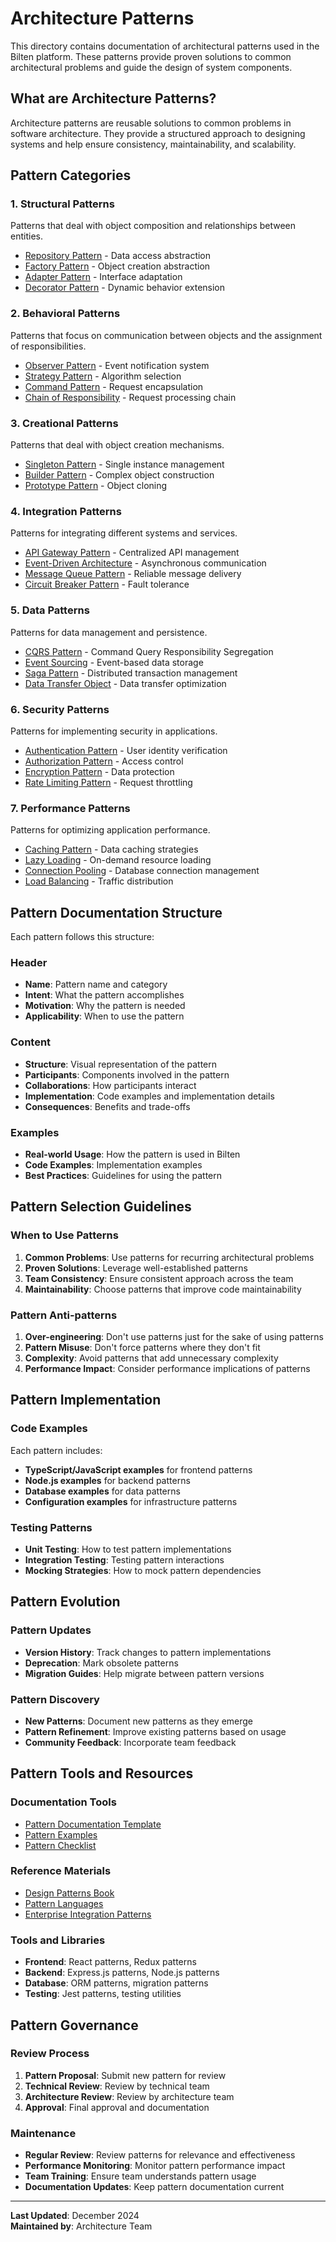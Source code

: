# Architecture Patterns

This directory contains documentation of architectural patterns used in the Bilten platform. These patterns provide proven solutions to common architectural problems and guide the design of system components.

## What are Architecture Patterns?

Architecture patterns are reusable solutions to common problems in software architecture. They provide a structured approach to designing systems and help ensure consistency, maintainability, and scalability.

## Pattern Categories

### 1. **Structural Patterns**
Patterns that deal with object composition and relationships between entities.

- [Repository Pattern](structural/repository-pattern.md) - Data access abstraction
- [Factory Pattern](structural/factory-pattern.md) - Object creation abstraction
- [Adapter Pattern](structural/adapter-pattern.md) - Interface adaptation
- [Decorator Pattern](structural/decorator-pattern.md) - Dynamic behavior extension

### 2. **Behavioral Patterns**
Patterns that focus on communication between objects and the assignment of responsibilities.

- [Observer Pattern](behavioral/observer-pattern.md) - Event notification system
- [Strategy Pattern](behavioral/strategy-pattern.md) - Algorithm selection
- [Command Pattern](behavioral/command-pattern.md) - Request encapsulation
- [Chain of Responsibility](behavioral/chain-of-responsibility.md) - Request processing chain

### 3. **Creational Patterns**
Patterns that deal with object creation mechanisms.

- [Singleton Pattern](creational/singleton-pattern.md) - Single instance management
- [Builder Pattern](creational/builder-pattern.md) - Complex object construction
- [Prototype Pattern](creational/prototype-pattern.md) - Object cloning

### 4. **Integration Patterns**
Patterns for integrating different systems and services.

- [API Gateway Pattern](integration/api-gateway-pattern.md) - Centralized API management
- [Event-Driven Architecture](integration/event-driven-architecture.md) - Asynchronous communication
- [Message Queue Pattern](integration/message-queue-pattern.md) - Reliable message delivery
- [Circuit Breaker Pattern](integration/circuit-breaker-pattern.md) - Fault tolerance

### 5. **Data Patterns**
Patterns for data management and persistence.

- [CQRS Pattern](data/cqrs-pattern.md) - Command Query Responsibility Segregation
- [Event Sourcing](data/event-sourcing.md) - Event-based data storage
- [Saga Pattern](data/saga-pattern.md) - Distributed transaction management
- [Data Transfer Object](data/dto-pattern.md) - Data transfer optimization

### 6. **Security Patterns**
Patterns for implementing security in applications.

- [Authentication Pattern](security/authentication-pattern.md) - User identity verification
- [Authorization Pattern](security/authorization-pattern.md) - Access control
- [Encryption Pattern](security/encryption-pattern.md) - Data protection
- [Rate Limiting Pattern](security/rate-limiting-pattern.md) - Request throttling

### 7. **Performance Patterns**
Patterns for optimizing application performance.

- [Caching Pattern](performance/caching-pattern.md) - Data caching strategies
- [Lazy Loading](performance/lazy-loading.md) - On-demand resource loading
- [Connection Pooling](performance/connection-pooling.md) - Database connection management
- [Load Balancing](performance/load-balancing.md) - Traffic distribution

## Pattern Documentation Structure

Each pattern follows this structure:

### Header
- **Name**: Pattern name and category
- **Intent**: What the pattern accomplishes
- **Motivation**: Why the pattern is needed
- **Applicability**: When to use the pattern

### Content
- **Structure**: Visual representation of the pattern
- **Participants**: Components involved in the pattern
- **Collaborations**: How participants interact
- **Implementation**: Code examples and implementation details
- **Consequences**: Benefits and trade-offs

### Examples
- **Real-world Usage**: How the pattern is used in Bilten
- **Code Examples**: Implementation examples
- **Best Practices**: Guidelines for using the pattern

## Pattern Selection Guidelines

### When to Use Patterns

1. **Common Problems**: Use patterns for recurring architectural problems
2. **Proven Solutions**: Leverage well-established patterns
3. **Team Consistency**: Ensure consistent approach across the team
4. **Maintainability**: Choose patterns that improve code maintainability

### Pattern Anti-patterns

1. **Over-engineering**: Don't use patterns just for the sake of using patterns
2. **Pattern Misuse**: Don't force patterns where they don't fit
3. **Complexity**: Avoid patterns that add unnecessary complexity
4. **Performance Impact**: Consider performance implications of patterns

## Pattern Implementation

### Code Examples

Each pattern includes:
- **TypeScript/JavaScript examples** for frontend patterns
- **Node.js examples** for backend patterns
- **Database examples** for data patterns
- **Configuration examples** for infrastructure patterns

### Testing Patterns

- **Unit Testing**: How to test pattern implementations
- **Integration Testing**: Testing pattern interactions
- **Mocking Strategies**: How to mock pattern dependencies

## Pattern Evolution

### Pattern Updates

- **Version History**: Track changes to pattern implementations
- **Deprecation**: Mark obsolete patterns
- **Migration Guides**: Help migrate between pattern versions

### Pattern Discovery

- **New Patterns**: Document new patterns as they emerge
- **Pattern Refinement**: Improve existing patterns based on usage
- **Community Feedback**: Incorporate team feedback

## Pattern Tools and Resources

### Documentation Tools
- [Pattern Documentation Template](templates/pattern-template.md)
- [Pattern Examples](examples/)
- [Pattern Checklist](checklists/pattern-checklist.md)

### Reference Materials
- [Design Patterns Book](https://www.oreilly.com/library/view/design-patterns-elements/0201633612/)
- [Pattern Languages](https://hillside.net/patterns/)
- [Enterprise Integration Patterns](https://www.enterpriseintegrationpatterns.com/)

### Tools and Libraries
- **Frontend**: React patterns, Redux patterns
- **Backend**: Express.js patterns, Node.js patterns
- **Database**: ORM patterns, migration patterns
- **Testing**: Jest patterns, testing utilities

## Pattern Governance

### Review Process

1. **Pattern Proposal**: Submit new pattern for review
2. **Technical Review**: Review by technical team
3. **Architecture Review**: Review by architecture team
4. **Approval**: Final approval and documentation

### Maintenance

- **Regular Review**: Review patterns for relevance and effectiveness
- **Performance Monitoring**: Monitor pattern performance impact
- **Team Training**: Ensure team understands pattern usage
- **Documentation Updates**: Keep pattern documentation current

---

**Last Updated**: December 2024  
**Maintained by**: Architecture Team
